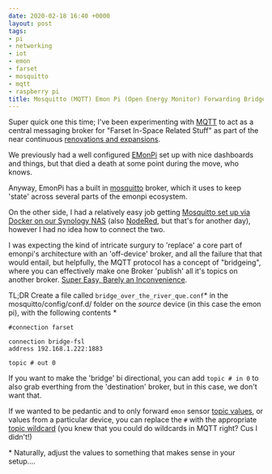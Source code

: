 ```yaml
---
date: 2020-02-18 16:40 +0000
layout: post
tags:
- pi
- networking
- iot
- emon
- farset
- mosquitto
- mqtt
- raspberry pi
title: Mosquitto (MQTT) Emon Pi (Open Energy Monitor) Forwarding Bridge
---
```


Super quick one this time; I've been experimenting with [MQTT](http://mqtt.org/) to act as a central messaging broker for "Farset In-Space Related Stuff" as part of the near continuous [renovations and expansions](https://blog.farsetlabs.org.uk/2019/09/farset-labs-2-0-nearly-ready-to-go/). 

We previously had a well configured [EMonPi](https://wiki.openenergymonitor.org/index.php/EmonPi) set up with nice dashboards and things, but that died a death at some point during the move, who knows. 

Anyway, EmonPi has a built in [mosquitto](https://mosquitto.org/) broker, which it uses to keep 'state' across several parts of the emonpi ecosystem. 

On the other side, I had a relatively easy job getting [Mosquitto set up via Docker on our Synology NAS](https://hub.docker.com/_/eclipse-mosquitto) (also [NodeRed](https://nodered.org/), but that's for another day), however I had no idea how to connect the two.

I was expecting the kind of intricate surgury to 'replace' a core part of emonpi's architecture with an 'off-device' broker, and all the failure that that would entail, but helpfully, the MQTT protocol has a concept of "bridgeing", where you can effectively make one Broker 'publish' all it's topics on another broker. [Super Easy, Barely an Inconvenience](http://www.steves-internet-guide.com/mosquitto-bridge-configuration/).

TL;DR
Create a file called `bridge_over_the_river_que.conf`\* in the mosquitto/config/conf.d/ folder on the *source* device (in this case the emon pi), with the following contents \*
```
#connection farset

connection bridge-fsl
address 192.168.1.222:1883

topic # out 0
```

If you want to make the 'bridge' bi directional, you can add `topic # in 0` to also grab everthing from the 'destination' broker, but in this case, we don't want that. 

If we wanted to be pedantic and to only forward `emon` sensor [topic values](https://guide.openenergymonitor.org/technical/mqtt/), or values from a particular device, you can replace the `#` with the appropriate [topic wildcard](https://subscription.packtpub.com/book/application_development/9781787287815/1/ch01lvl1sec18/understanding-wildcards) (you knew that you could do wildcards in MQTT right? Cus I didn't!)

\* Naturally, adjust the values to something that makes sense in your setup....
